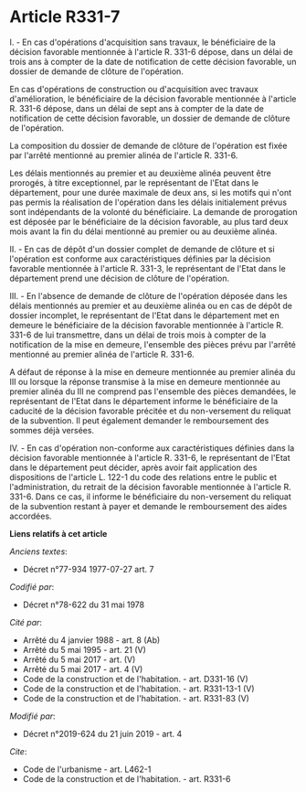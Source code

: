 # Article R331-7

I. - En cas d'opérations d'acquisition sans travaux, le bénéficiaire de la décision favorable mentionnée à l'article R. 331-6
dépose, dans un délai de trois ans à compter de la date de notification de cette décision favorable, un dossier de demande de
clôture de l'opération.

En cas d'opérations de construction ou d'acquisition avec travaux d'amélioration, le bénéficiaire de la décision favorable
mentionnée à l'article R. 331-6 dépose, dans un délai de sept ans à compter de la date de notification de cette décision
favorable, un dossier de demande de clôture de l'opération.

La composition du dossier de demande de clôture de l'opération est fixée par l'arrêté mentionné au premier alinéa de
l'article R. 331-6.

Les délais mentionnés au premier et au deuxième alinéa peuvent être prorogés, à titre exceptionnel, par le représentant de
l'Etat dans le département, pour une durée maximale de deux ans, si les motifs qui n'ont pas permis la réalisation de
l'opération dans les délais initialement prévus sont indépendants de la volonté du bénéficiaire. La demande de prorogation
est déposée par le bénéficiaire de la décision favorable, au plus tard deux mois avant la fin du délai mentionné au premier
ou au deuxième alinéa.

II. - En cas de dépôt d'un dossier complet de demande de clôture et si l'opération est conforme aux caractéristiques définies
par la décision favorable mentionnée à l'article R. 331-3, le représentant de l'Etat dans le département prend une décision
de clôture de l'opération.

III. - En l'absence de demande de clôture de l'opération déposée dans les délais mentionnés au premier et au deuxième alinéa
ou en cas de dépôt de dossier incomplet, le représentant de l'Etat dans le département met en demeure le bénéficiaire de la
décision favorable mentionnée à l'article R. 331-6 de lui transmettre, dans un délai de trois mois à compter de la
notification de la mise en demeure, l'ensemble des pièces prévu par l'arrêté mentionné au premier alinéa de l'article R.
331-6.

A défaut de réponse à la mise en demeure mentionnée au premier alinéa du III ou lorsque la réponse transmise à la mise en
demeure mentionnée au premier alinéa du III ne comprend pas l'ensemble des pièces demandées, le représentant de l'Etat dans
le département informe le bénéficiaire de la caducité de la décision favorable précitée et du non-versement du reliquat de la
subvention. Il peut également demander le remboursement des sommes déjà versées.

IV. - En cas d'opération non-conforme aux caractéristiques définies dans la décision favorable mentionnée à l'article R.
331-6, le représentant de l'Etat dans le département peut décider, après avoir fait application des dispositions de l'article
L. 122-1 du code des relations entre le public et l'administration, du retrait de la décision favorable mentionnée à
l'article R. 331-6. Dans ce cas, il informe le bénéficiaire du non-versement du reliquat de la subvention restant à payer et
demande le remboursement des aides accordées.

**Liens relatifs à cet article**

_Anciens textes_:

  - Décret n°77-934 1977-07-27 art. 7

_Codifié par_:

  - Décret n°78-622 du 31 mai 1978

_Cité par_:

  - Arrêté du 4 janvier 1988 - art. 8 (Ab)
  - Arrêté du 5 mai 1995 - art. 21 (V)
  - Arrêté du 5 mai 2017 - art. (V)
  - Arrêté du 5 mai 2017 - art. 4 (V)
  - Code de la construction et de l'habitation. - art. D331-16 (V)
  - Code de la construction et de l'habitation. - art. R331-13-1 (V)
  - Code de la construction et de l'habitation. - art. R331-83 (V)

_Modifié par_:

  - Décret n°2019-624 du 21 juin 2019 - art. 4

_Cite_:

  - Code de l'urbanisme - art. L462-1
  - Code de la construction et de l'habitation. - art. R331-6
